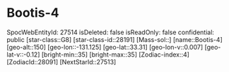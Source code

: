 ﻿---
location: [33.31,-131.125,150]
type: Station
tags:
- astro/Star

---

# Bootis-4

SpocWebEntityId: 27514
isDeleted: false
isReadOnly: false
confidential: public
[star-class::G8]
[star-class-id::28191]
[Mass-sol::]
[name::Bootis-4]
[geo-alt::150]
[geo-lon::-131.125]
[geo-lat::33.31]
[geo-lon-v::0.007]
[geo-lat-v::-0.12]
[bright-min::35]
[bright-max::35]
[Zodiac-index::4]
[ZodiacId::28091]
[NextStarId::27513]

